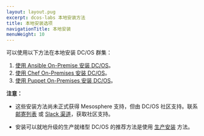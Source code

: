 ```yaml
---
layout: layout.pug
excerpt: dcos-labs 本地安装方法
title: 本地安装选项
navigationTitle: 本地安装 
menuWeight: 10
---
```




可以使用以下方法在本地安装 DC/OS 群集：

1. [使用 Ansible On-Premise 安装 DC/OS](https://github.com/dcos-labs/ansible-dcos/blob/master/docs/INSTALL_ONPREM.md)。
2. [使用 Chef On-Premises 安装 DC/OS](https://github.com/dcos-labs/dcos-chef)。
3. [使用 Puppet On-Premises 安装 DC/OS](https://github.com/dcos-labs/dcos-puppet)。


**注意：** 
- 这些安装方法尚未正式获得 Mesosphere 支持，但由 DC/OS 社区支持。联系 [邮寄列表](https://groups.google.com/a/dcos.io/forum/#!forum/users) 或 [Slack 渠道](http://chat.dcos.io/?_ga=2.226911897.58407594.1533244861-1110201164.1520633201)，获取社区支持。

- 安装可以就地升级的生产就绪型 DC/OS 的推荐方法是使用 [生产安装](/cn/1.11/installing/production/deploying-dcos/installation/) 方法。


